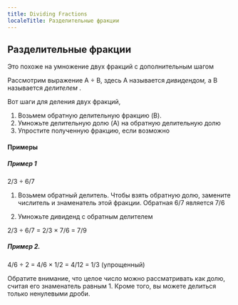 ```yaml
---
title: Dividing Fractions
localeTitle: Разделительные фракции
---
```

## Разделительные фракции

Это похоже на умножение двух фракций с дополнительным шагом

Рассмотрим выражение A ÷ B, здесь A называется _дивидендом,_ а B называется _делителем_ .

Вот шаги для деления двух фракций,

1.  Возьмем обратную делительную фракцию (B).
2.  Умножьте делительную долю (A) на обратную делительную долю
3.  Упростите полученную фракцию, если возможно

#### Примеры

##### Пример 1

 2/3 ÷ 6/7 

1.  Возьмем обратный делитель. Чтобы взять обратную долю, замените числитель и знаменатель этой фракции. Обратная 6/7 является 7/6
    
2.  Умножьте дивиденд с обратным делителем
    

 2/3 ÷ 6/7 = 2/3 × 7/6 = 7/9 

##### Пример 2.

 4/6 ÷ 2 = 4/6 × 1/2 = 4/12 = 1/3 (упрощенный) 

Обратите внимание, что целое число можно рассматривать как долю, считая его знаменатель равным 1. Кроме того, вы можете делиться только ненулевыми дроби.